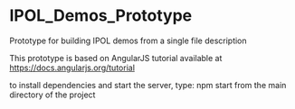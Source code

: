 # IPOL_Demos_Prototype
Prototype for building IPOL demos from a single file description

This prototype is based on AngularJS tutorial available at 
https://docs.angularjs.org/tutorial

to install dependencies and start the server, type:
  npm start 
from the main directory of the project
